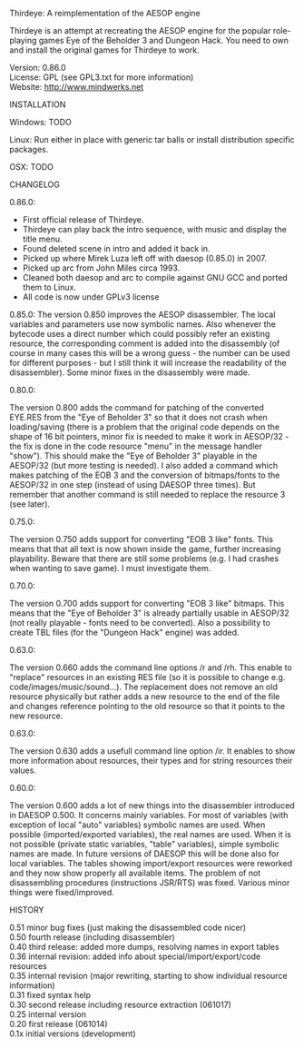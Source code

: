 Thirdeye: A reimplementation of the AESOP engine

Thirdeye is an attempt at recreating the AESOP engine for the popular
role-playing games Eye of the Beholder 3 and Dungeon Hack. You need to own and
install the original games for Thirdeye to work.

Version: 0.86.0  
License: GPL (see GPL3.txt for more information)  
Website: http://www.mindwerks.net  

INSTALLATION

Windows:
TODO

Linux:
Run either in place with generic tar balls or install distribution specific packages.

OSX:
TODO

CHANGELOG

0.86.0:
* First official release of Thirdeye.
* Thirdeye can play back the intro sequence, with music and display the title menu.
* Found deleted scene in intro and added it back in.
* Picked up where Mirek Luza left off with daesop (0.85.0) in 2007.
* Picked up arc from John Miles circa 1993.
* Cleaned both daesop and arc to compile against GNU GCC and ported them to Linux.
* All code is now under GPLv3 license


0.85.0:
The version 0.850 improves the AESOP disassembler. The local variables and
parameters use now symbolic names. Also whenever the bytecode uses a direct
number which could possibly refer an existing resource, the corresponding
comment is added into the disassembly (of course in many cases this will be
a wrong guess - the number can be used for different purposes - but I still
think it will increase the readability of the disassembler). Some minor fixes
in the disassembly were made.


0.80.0:

The version 0.800 adds the command for patching of the converted EYE.RES from
the "Eye of Beholder 3" so that it does not crash when loading/saving
(there is a problem that the original code depends on the shape of 16 bit
pointers, minor fix is needed to make it work in AESOP/32 - the fix is done
in the code resource "menu" in the message handler "show"). This should make
the "Eye of Beholder 3" playable in the AESOP/32 (but more testing is needed).
I also added a command which makes patching of the EOB 3 and the conversion of
bitmaps/fonts to the AESOP/32 in one step (instead of using DAESOP three times).
But remember that another command is still needed to replace the resource 3
(see later).


0.75.0:

The version 0.750 adds support for converting "EOB 3 like" fonts. This means
that that all text is now shown inside the game, further increasing playability.
Beware that there are still some problems (e.g. I had crashes when wanting to
save game). I must investigate them.


0.70.0:

The version 0.700 adds support for converting "EOB 3 like" bitmaps. This means
that the "Eye of Beholder 3" is already partially usable in AESOP/32 (not
really playable - fonts need to be converted). Also a possibility to create
TBL files (for the "Dungeon Hack" engine) was added.


0.63.0:

The version 0.660 adds the command line options /r and /rh. This enable to
"replace" resources in an existing RES file (so it is possible to change
e.g. code/images/music/sound...). The replacement does not remove an old
resource physically but rather adds a new resource to the end of the file
and changes reference pointing to the old resource so that it points to the
new resource.


0.63.0:

The version 0.630 adds a usefull command line option /ir. It enables to show
more information about resources, their types and for string resources their
values.


0.60.0:

The version 0.600 adds a lot of new things into the disassembler introduced in
DAESOP 0.500. It concerns mainly variables. For most of variables (with
exception of local "auto" variables) symbolic names are used. When possible
(imported/exported variables), the real names are used. When it is not possible
(private static variables, "table" variables), simple symbolic names are made.
In future versions of DAESOP this will be done also for local variables.
The tables showing import/export resources were reworked and they now show
properly all available items. The problem of not disassembling procedures
(instructions JSR/RTS) was fixed. Various minor things were fixed/improved.


HISTORY

0.51  minor bug fixes (just making the disassembled code nicer)  
0.50  fourth release (including disassembler)  
0.40  third release: added more dumps, resolving names in export tables  
0.36  internal revision: added info about special/import/export/code resources  
0.35  internal revision (major rewriting, starting to show individual resource information)  
0.31  fixed syntax help  
0.30  second release including resource extraction (061017)  
0.25  internal version  
0.20  first release (061014)  
0.1x  initial versions (development)  
